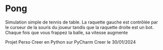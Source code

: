 # Pong
Simulation simple de tennis de table. La raquette gauche est contrôlée par le curseur de la souris du joueur tandis que la raquette droite est un bot. Chaque fois que vous frappez la balle, sa vitesse augmente

Projet Perso
Creer en Python sur PyCharm
Creer le 30/01/2024
